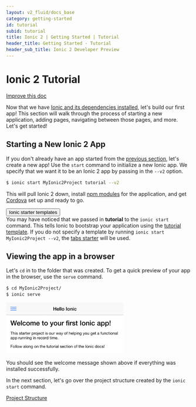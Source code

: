 ```yaml
---
layout: v2_fluid/docs_base
category: getting-started
id: tutorial
subid: tutorial
title: Ionic 2 | Getting Started | Tutorial
header_title: Getting Started - Tutorial
header_sub_title: Ionic 2 Developer Preview
---
```


# Ionic 2 Tutorial

<a class="improve-docs" href='https://github.com/driftyco/ionic-site/edit/ionic2/docs/v2/getting-started/tutorial/index.md'>
  Improve this doc
</a>

Now that we have [Ionic and its dependencies installed](../installation), let's build our first app! This section will walk through the process of starting a new application, adding pages, navigating between those pages, and more. Let's get started!


## Starting a New Ionic 2 App

If you don't already have an app started from the [previous section](../installation), let's create a new app! Use the `start` command to initialize a new Ionic app. We specify that we want it to be an Ionic 2 app by passing in the `--v2` option.

```bash
$ ionic start MyIonic2Project tutorial --v2
```

This will pull Ionic 2 down, install [npm modules](../../resources/what-is/#npm) for the application, and get [Cordova](../../resources/what-is/#cordova) set up and ready to go.

<button type="button" class="btn btn-primary btn-sm" data-toggle="collapse" data-target="#starter-templates">
  Ionic starter templates
</button>

<div id="starter-templates" class="collapse well">
You may have noticed that we passed in <b>tutorial</b> to the <code>ionic start</code> command. This tells Ionic to bootstrap your application using the <a href="https://github.com/driftyco/ionic2-starter-tutorial">tutorial template</a>. If you do not specify a template by running <code>ionic start MyIonic2Project --v2</code>, the <a href="https://github.com/driftyco/ionic2-starter-tabs">tabs starter</a> will be used.
</div>


## Viewing the app in a browser
Let's `cd` in to the folder that was created. To get a quick preview of your app in the browser, use the `serve` command.

```bash
$ cd MyIonic2Project/
$ ionic serve
```

<img src="/img/docs/tutorial-screen.png" style="max-width: 320px">

You should see the welcome message shown above if everything was installed successfully.

In the next section, let's go over the project structure created by the `ionic start` command.


<a href="project-structure/" class="btn btn-primary">Project Structure</a>
